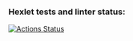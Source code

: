 ### Hexlet tests and linter status:
[![Actions Status](https://github.com/V1dgt/frontend-project-11/actions/workflows/hexlet-check.yml/badge.svg)](https://github.com/V1dgt/frontend-project-11/actions)
